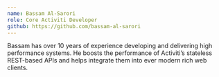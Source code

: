 ```yaml
--- 
name: Bassam Al-Sarori
role: Core Activiti Developer
github: https://github.com/bassam-al-sarori
---
```


Bassam has over 10 years of experience developing and delivering high performance systems. He boosts the performance of Activiti’s stateless REST-based APIs and helps integrate them into ever modern rich web clients.
